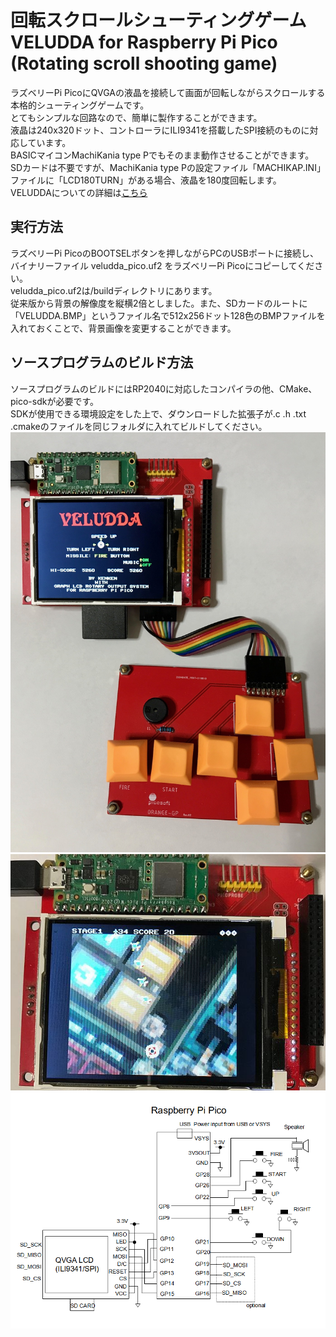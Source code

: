 # 回転スクロールシューティングゲーム　VELUDDA for Raspberry Pi Pico (Rotating scroll shooting game)
ラズベリーPi PicoにQVGAの液晶を接続して画面が回転しながらスクロールする本格的シューティングゲームです。  
とてもシンプルな回路なので、簡単に製作することができます。  
液晶は240x320ドット、コントローラにILI9341を搭載したSPI接続のものに対応しています。  
BASICマイコンMachiKania type Pでもそのまま動作させることができます。  
SDカードは不要ですが、MachiKania type Pの設定ファイル「MACHIKAP.INI」ファイルに「LCD180TURN」がある場合、液晶を180度回転します。  
VELUDDAについての詳細は<a href="http://www.ze.em-net.ne.jp/~kenken/veludda/index.html" target="_blank">こちら</a>  

## 実行方法
ラズベリーPi PicoのBOOTSELボタンを押しながらPCのUSBポートに接続し、バイナリーファイル veludda_pico.uf2 をラズベリーPi Picoにコピーしてください。  
veludda_pico.uf2は/buildディレクトリにあります。  
従来版から背景の解像度を縦横2倍としました。また、SDカードのルートに「VELUDDA.BMP」というファイル名で512x256ドット128色のBMPファイルを入れておくことで、背景画像を変更することができます。  
  
## ソースプログラムのビルド方法
ソースプログラムのビルドにはRP2040に対応したコンパイラの他、CMake、pico-sdkが必要です。  
SDKが使用できる環境設定をした上で、ダウンロードした拡張子が.c .h .txt .cmakeのファイルを同じフォルダに入れてビルドしてください。  
![](veludda_pico1.jpg)  
![](veludda_pico2.jpg)  
![](schematic_veludda_pico.png)  